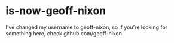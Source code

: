 # is-now-geoff-nixon
I've changed my username to geoff-nixon, so if you're looking for something here, check github.com/geoff-nixon
